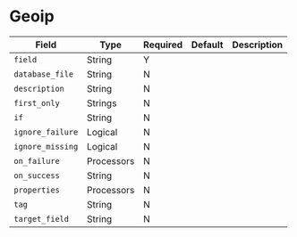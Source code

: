 # Geoip

|Field|Type|Required|Default|Description|
|---|---|---|---|---|
|`field`|String|Y|||
|`database_file`|String|N|||
|`description`|String|N|||
|`first_only`|Strings|N|||
|`if`|String|N|||
|`ignore_failure`|Logical|N|||
|`ignore_missing`|Logical|N|||
|`on_failure`|Processors|N|||
|`on_success`|String|N|||
|`properties`|Processors|N|||
|`tag`|String|N|||
|`target_field`|String|N|||
